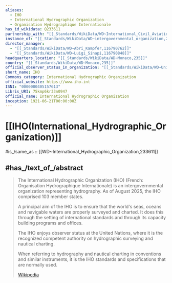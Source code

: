 ```yaml
---
aliases:
  - IHO
  - International Hydrographic Organization
  - Organisation Hydrographique Internationale
has_id_wikidata: Q233611
partnership_with: "[[_Standards/WikiData/WD~International_Civil_Aviation_Organization,125761]]"
instance_of: "[[_Standards/WikiData/WD~intergovernmental_organization,245065]]"
director_manager:
  - "[[_Standards/WikiData/WD~Abri_Kampfer,116790762]]"
  - "[[_Standards/WikiData/WD~Luigi_Sinapi,116790848]]"
headquarters_location: "[[_Standards/WikiData/WD~Monaco,235]]"
country: "[[_Standards/WikiData/WD~Monaco,235]]"
official_observer_status_in_organization: "[[_Standards/WikiData/WD~United_Nations_General_Assembly,47423]]"
short_name: IHO
Commons_category: International Hydrographic Organization
official_website: https://www.iho.int
ISNI: "0000000405157613"
Libris_URI: 75kmp6kr33n0947
official_name: International Hydrographic Organization
inception: 1921-06-21T00:00:00Z
---
```


# [[IHO(International_Hydrographic_Organization)]] 

#is_/same_as :: [[WD~International_Hydrographic_Organization,233611]] 

## #has_/text_of_/abstract 

> The International Hydrographic Organization (IHO) 
> (French: Organisation Hydrographique Internationale) 
> is an intergovernmental organization representing hydrography. 
> As of August 2025, the IHO comprised 103 member states.
>
> A principal aim of the IHO is to ensure 
> that the world's seas, oceans and navigable waters are properly surveyed and charted. 
> It does this through the setting of international standards 
> and through its capacity building programs and offices.
>
> The IHO enjoys observer status at the United Nations, 
> where it is the recognized competent authority on hydrographic surveying and nautical charting. 
> 
> When referring to hydrography and nautical charting in conventions and similar instruments, 
> it is the IHO standards and specifications that are normally used.
>
> [Wikipedia](https://en.wikipedia.org/wiki/International%20Hydrographic%20Organization) 

